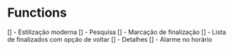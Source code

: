 # Functions
[] - Estilização moderna
[] - Pesquisa
[] - Marcação de finalização
[] - Lista de finalizados com opção de voltar
[] - Detalhes
[] - Alarme no horário
